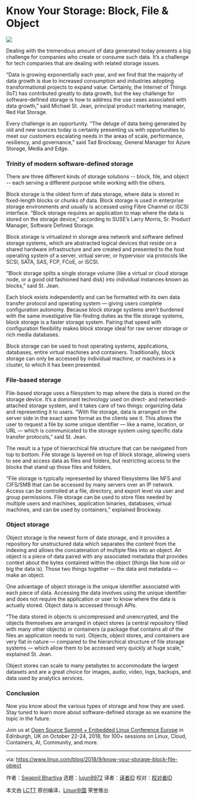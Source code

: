 Know Your Storage: Block, File & Object
======

![](https://www.linux.com/sites/lcom/files/styles/rendered_file/public/block2_1920.jpg?itok=s1y6RLhT)

Dealing with the tremendous amount of data generated today presents a big challenge for companies who create or consume such data. It’s a challenge for tech companies that are dealing with related storage issues.

“Data is growing exponentially each year, and we find that the majority of data growth is due to increased consumption and industries adopting transformational projects to expand value. Certainly, the Internet of Things (IoT) has contributed greatly to data growth, but the key challenge for software-defined storage is how to address the use cases associated with data growth,” said Michael St. Jean, principal product marketing manager, Red Hat Storage.

Every challenge is an opportunity. “The deluge of data being generated by old and new sources today is certainly presenting us with opportunities to meet our customers escalating needs in the areas of scale, performance, resiliency, and governance,” said Tad Brockway, General Manager for Azure Storage, Media and Edge.

### Trinity of modern software-defined storage

There are three different kinds of storage solutions -- block, file, and object -- each serving a different purpose while working with the others.

Block storage is the oldest form of data storage, where data is stored in fixed-length blocks or chunks of data. Block storage is used in enterprise storage environments and usually is accessed using Fibre Channel or iSCSI interface. “Block storage requires an application to map where the data is stored on the storage device,” according to SUSE’s Larry Morris, Sr. Product Manager, Software Defined Storage.

Block storage is virtualized in storage area network and software defined storage systems, which are abstracted logical devices that reside on a shared hardware infrastructure and are created and presented to the host operating system of a server, virtual server, or hypervisor via protocols like SCSI, SATA, SAS, FCP, FCoE, or iSCSI.

“Block storage splits a single storage volume (like a virtual or cloud storage node, or a good old fashioned hard disk) into individual instances known as blocks,” said St. Jean.

Each block exists independently and can be formatted with its own data transfer protocol and operating system — giving users complete configuration autonomy. Because block storage systems aren’t burdened with the same investigative file-finding duties as the file storage systems, block storage is a faster storage system. Pairing that speed with configuration flexibility makes block storage ideal for raw server storage or rich media databases.

Block storage can be used to host operating systems, applications, databases, entire virtual machines and containers. Traditionally, block storage can only be accessed by individual machine, or machines in a cluster, to which it has been presented.

### File-based storage

File-based storage uses a filesystem to map where the data is stored on the storage device. It’s a dominant technology used on direct- and networked-attached storage system, and it takes care of two things: organizing data and representing it to users. “With file storage, data is arranged on the server side in the exact same format as the clients see it. This allows the user to request a file by some unique identifier — like a name, location, or URL — which is communicated to the storage system using specific data transfer protocols,” said St. Jean.

The result is a type of hierarchical file structure that can be navigated from top to bottom. File storage is layered on top of block storage, allowing users to see and access data as files and folders, but restricting access to the blocks that stand up those files and folders.

“File storage is typically represented by shared filesystems like NFS and CIFS/SMB that can be accessed by many servers over an IP network. Access can be controlled at a file, directory, and export level via user and group permissions. File storage can be used to store files needed by multiple users and machines, application binaries, databases, virtual machines, and can be used by containers,” explained Brockway.

### Object storage

Object storage is the newest form of data storage, and it provides a repository for unstructured data which separates the content from the indexing and allows the concatenation of multiple files into an object. An object is a piece of data paired with any associated metadata that provides context about the bytes contained within the object (things like how old or big the data is). Those two things together — the data and metadata — make an object.

One advantage of object storage is the unique identifier associated with each piece of data. Accessing the data involves using the unique identifier and does not require the application or user to know where the data is actually stored. Object data is accessed through APIs.

“The data stored in objects is uncompressed and unencrypted, and the objects themselves are arranged in object stores (a central repository filled with many other objects) or containers (a package that contains all of the files an application needs to run). Objects, object stores, and containers are very flat in nature — compared to the hierarchical structure of file storage systems — which allow them to be accessed very quickly at huge scale,” explained St. Jean.

Object stores can scale to many petabytes to accommodate the largest datasets and are a great choice for images, audio, video, logs, backups, and data used by analytics services.

### Conclusion

Now you know about the various types of storage and how they are used. Stay tuned to learn more about software-defined storage as we examine the topic in the future.

Join us at [Open Source Summit + Embedded Linux Conference Europe][1] in Edinburgh, UK on October 22-24, 2018, for 100+ sessions on Linux, Cloud, Containers, AI, Community, and more.

--------------------------------------------------------------------------------

via: https://www.linux.com/blog/2018/9/know-your-storage-block-file-object

作者：[Swapnil Bhartiya][a]
选题：[lujun9972](https://github.com/lujun9972)
译者：[译者ID](https://github.com/译者ID)
校对：[校对者ID](https://github.com/校对者ID)

本文由 [LCTT](https://github.com/LCTT/TranslateProject) 原创编译，[Linux中国](https://linux.cn/) 荣誉推出

[a]: https://www.linux.com/users/arnieswap
[1]: https://events.linuxfoundation.org/events/elc-openiot-europe-2018/
